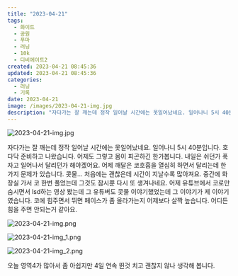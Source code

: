 ```yaml
---
title: "2023-04-21"
tags:
  - 화이트
  - 공원
  - 푸마
  - 러닝
  - 10k
  - 디비에이트2
created: 2023-04-21 08:45:36
updated: 2023-04-21 08:45:36
categories:
  - 러닝
  - 기록
date: 2023-04-21
image: /images/2023-04-21-img.jpg
description: "자다가는 잘 깨는데 정작 일어날 시간에는 못일어났네요. 일어나니 5시 40분입니다. 호다닥 준비하고 나왔습니다. 어제도 그렇고 몸이 피곤하긴 한가봅니다. 내일은 쉬던가 푹자고 일어나서 달리던가 해야겠어요. 어제 깨달은 코호흡을 열심히 하면서 달리는데 한가지 문제가 있습니다. 콧물… 처음"
---
```


![2023-04-21-img.jpg](/images/2023-04-21-img.jpg)
 
 

자다가는 잘 깨는데 정작 일어날 시간에는 못일어났네요. 일어나니 5시 40분입니다. 호다닥 준비하고 나왔습니다. 어제도 그렇고 몸이 피곤하긴 한가봅니다. 내일은 쉬던가 푹자고 일어나서 달리던가 해야겠어요.
어제 깨달은 코호흡을 열심히 하면서 달리는데 한가지 문제가 있습니다. 콧물…
처음에는 괜찮은데 시간이 지날수록 많아져요. 중간에 화장실 가서 코 한번 풀었는데 그것도 잠시뿐 다시 또 생겨나네요. 어제 유튜브에서 코로만 숨시면서 lsd하는 영상 봤는데 그 유튜버도 콧물 이야기했었는데 그 이야기가 제 이야기였습니다.
코에 힘주면서 뛰면 페이스가 좀 올라가는지 어제보다 살짝 높습니다. 어디든 힘을 주면 안되는거 같아요.

 
 ![2023-04-21-img.png](/images/2023-04-21-img.png)
 
 

 
 ![2023-04-21-img_1.png](/images/2023-04-21-img_1.png)
 
 

 
 ![2023-04-21-img_2.png](/images/2023-04-21-img_2.png)
 
 

오늘 영역4가 많아서 좀 아쉽지만 4일 연속 뛴것 치고 괜찮지 않나 생각해 봅니다.
